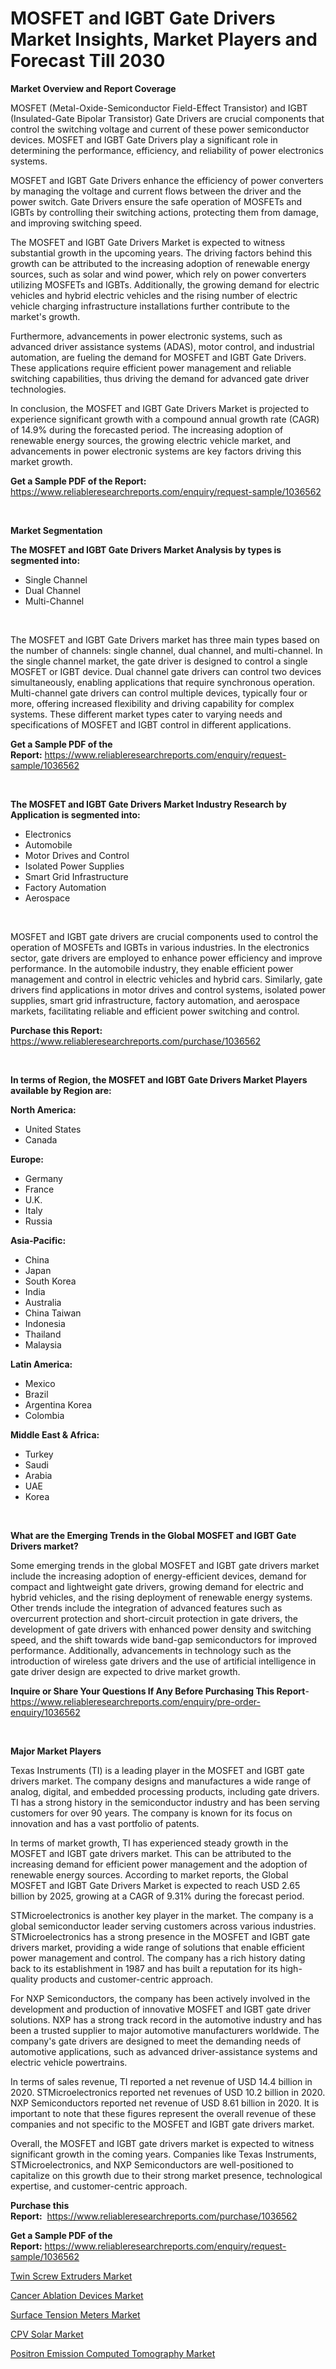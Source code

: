 <p><h1>MOSFET and IGBT Gate Drivers Market Insights, Market Players and Forecast Till 2030</h1></p><p><strong>Market Overview and Report Coverage</strong></p>
<p><p>MOSFET (Metal-Oxide-Semiconductor Field-Effect Transistor) and IGBT (Insulated-Gate Bipolar Transistor) Gate Drivers are crucial components that control the switching voltage and current of these power semiconductor devices. MOSFET and IGBT Gate Drivers play a significant role in determining the performance, efficiency, and reliability of power electronics systems.</p><p>MOSFET and IGBT Gate Drivers enhance the efficiency of power converters by managing the voltage and current flows between the driver and the power switch. Gate Drivers ensure the safe operation of MOSFETs and IGBTs by controlling their switching actions, protecting them from damage, and improving switching speed.</p><p>The MOSFET and IGBT Gate Drivers Market is expected to witness substantial growth in the upcoming years. The driving factors behind this growth can be attributed to the increasing adoption of renewable energy sources, such as solar and wind power, which rely on power converters utilizing MOSFETs and IGBTs. Additionally, the growing demand for electric vehicles and hybrid electric vehicles and the rising number of electric vehicle charging infrastructure installations further contribute to the market's growth.</p><p>Furthermore, advancements in power electronic systems, such as advanced driver assistance systems (ADAS), motor control, and industrial automation, are fueling the demand for MOSFET and IGBT Gate Drivers. These applications require efficient power management and reliable switching capabilities, thus driving the demand for advanced gate driver technologies.</p><p>In conclusion, the MOSFET and IGBT Gate Drivers Market is projected to experience significant growth with a compound annual growth rate (CAGR) of 14.9% during the forecasted period. The increasing adoption of renewable energy sources, the growing electric vehicle market, and advancements in power electronic systems are key factors driving this market growth.</p></p>
<p><strong>Get a Sample PDF of the Report:</strong> <a href="https://www.reliableresearchreports.com/enquiry/request-sample/1036562">https://www.reliableresearchreports.com/enquiry/request-sample/1036562</a></p>
<p>&nbsp;</p>
<p><strong>Market Segmentation</strong></p>
<p><strong>The MOSFET and IGBT Gate Drivers Market Analysis by types is segmented into:</strong></p>
<p><ul><li>Single Channel</li><li>Dual Channel</li><li>Multi-Channel</li></ul></p>
<p>&nbsp;</p>
<p><p>The MOSFET and IGBT Gate Drivers market has three main types based on the number of channels: single channel, dual channel, and multi-channel. In the single channel market, the gate driver is designed to control a single MOSFET or IGBT device. Dual channel gate drivers can control two devices simultaneously, enabling applications that require synchronous operation. Multi-channel gate drivers can control multiple devices, typically four or more, offering increased flexibility and driving capability for complex systems. These different market types cater to varying needs and specifications of MOSFET and IGBT control in different applications.</p></p>
<p><strong>Get a Sample PDF of the Report:</strong>&nbsp;<a href="https://www.reliableresearchreports.com/enquiry/request-sample/1036562">https://www.reliableresearchreports.com/enquiry/request-sample/1036562</a></p>
<p>&nbsp;</p>
<p><strong>The MOSFET and IGBT Gate Drivers Market Industry Research by Application is segmented into:</strong></p>
<p><ul><li>Electronics</li><li>Automobile</li><li>Motor Drives and Control</li><li>Isolated Power Supplies</li><li>Smart Grid Infrastructure</li><li>Factory Automation</li><li>Aerospace</li></ul></p>
<p>&nbsp;</p>
<p><p>MOSFET and IGBT gate drivers are crucial components used to control the operation of MOSFETs and IGBTs in various industries. In the electronics sector, gate drivers are employed to enhance power efficiency and improve performance. In the automobile industry, they enable efficient power management and control in electric vehicles and hybrid cars. Similarly, gate drivers find applications in motor drives and control systems, isolated power supplies, smart grid infrastructure, factory automation, and aerospace markets, facilitating reliable and efficient power switching and control.</p></p>
<p><strong>Purchase this Report:</strong>&nbsp; <a href="https://www.reliableresearchreports.com/purchase/1036562">https://www.reliableresearchreports.com/purchase/1036562</a></p>
<p>&nbsp;</p>
<p><strong>In terms of Region, the MOSFET and IGBT Gate Drivers Market Players available by Region are:</strong></p>
<p>
    <p> <strong> North America: </strong>
        <ul>
            <li>United States</li>
            <li>Canada</li>
        </ul>
        </p> 
    <p> <strong> Europe: </strong>
        <ul>
            <li>Germany</li>
            <li>France</li>
            <li>U.K.</li>
            <li>Italy</li>
            <li>Russia</li>
        </ul>
        </p> 
    <p> <strong> Asia-Pacific: </strong>
        <ul>
            <li>China</li>
            <li>Japan</li>
            <li>South Korea</li>
            <li>India</li>
            <li>Australia</li>
            <li>China Taiwan</li>
            <li>Indonesia</li>
            <li>Thailand</li>
            <li>Malaysia</li>
        </ul>
        </p> 
    <p> <strong> Latin America: </strong>
        <ul>
            <li>Mexico</li>
            <li>Brazil</li>
            <li>Argentina Korea</li>
            <li>Colombia</li>
        </ul>
        </p> 
    <p> <strong> Middle East & Africa: </strong>
        <ul>
            <li>Turkey</li>
            <li>Saudi</li>
            <li>Arabia</li>
            <li>UAE</li>
            <li>Korea</li>
        </ul>
    </p>
    </p>
<p>&nbsp;</p>
<p><strong>What are the Emerging Trends in the Global MOSFET and IGBT Gate Drivers market?</strong></p>
<p><p>Some emerging trends in the global MOSFET and IGBT gate drivers market include the increasing adoption of energy-efficient devices, demand for compact and lightweight gate drivers, growing demand for electric and hybrid vehicles, and the rising deployment of renewable energy systems. Other trends include the integration of advanced features such as overcurrent protection and short-circuit protection in gate drivers, the development of gate drivers with enhanced power density and switching speed, and the shift towards wide band-gap semiconductors for improved performance. Additionally, advancements in technology such as the introduction of wireless gate drivers and the use of artificial intelligence in gate driver design are expected to drive market growth.</p></p>
<p><strong>Inquire or Share Your Questions If Any Before Purchasing This Report</strong>- <a href="https://www.reliableresearchreports.com/enquiry/pre-order-enquiry/1036562">https://www.reliableresearchreports.com/enquiry/pre-order-enquiry/1036562</a></p>
<p>&nbsp;</p>
<p><strong>Major Market Players</strong></p>
<p><p>Texas Instruments (TI) is a leading player in the MOSFET and IGBT gate drivers market. The company designs and manufactures a wide range of analog, digital, and embedded processing products, including gate drivers. TI has a strong history in the semiconductor industry and has been serving customers for over 90 years. The company is known for its focus on innovation and has a vast portfolio of patents.</p><p>In terms of market growth, TI has experienced steady growth in the MOSFET and IGBT gate drivers market. This can be attributed to the increasing demand for efficient power management and the adoption of renewable energy sources. According to market reports, the Global MOSFET and IGBT Gate Drivers Market is expected to reach USD 2.65 billion by 2025, growing at a CAGR of 9.31% during the forecast period.</p><p>STMicroelectronics is another key player in the market. The company is a global semiconductor leader serving customers across various industries. STMicroelectronics has a strong presence in the MOSFET and IGBT gate drivers market, providing a wide range of solutions that enable efficient power management and control. The company has a rich history dating back to its establishment in 1987 and has built a reputation for its high-quality products and customer-centric approach.</p><p>For NXP Semiconductors, the company has been actively involved in the development and production of innovative MOSFET and IGBT gate driver solutions. NXP has a strong track record in the automotive industry and has been a trusted supplier to major automotive manufacturers worldwide. The company's gate drivers are designed to meet the demanding needs of automotive applications, such as advanced driver-assistance systems and electric vehicle powertrains.</p><p>In terms of sales revenue, TI reported a net revenue of USD 14.4 billion in 2020. STMicroelectronics reported net revenues of USD 10.2 billion in 2020. NXP Semiconductors reported net revenue of USD 8.61 billion in 2020. It is important to note that these figures represent the overall revenue of these companies and not specific to the MOSFET and IGBT gate drivers market.</p><p>Overall, the MOSFET and IGBT gate drivers market is expected to witness significant growth in the coming years. Companies like Texas Instruments, STMicroelectronics, and NXP Semiconductors are well-positioned to capitalize on this growth due to their strong market presence, technological expertise, and customer-centric approach.</p></p>
<p><strong>Purchase this Report:</strong>&nbsp;&nbsp;<a href="https://www.reliableresearchreports.com/purchase/1036562">https://www.reliableresearchreports.com/purchase/1036562</a></p>
<p></p>
<p><strong>Get a Sample PDF of the Report:</strong>&nbsp;<a href="https://www.reliableresearchreports.com/enquiry/request-sample/1036562">https://www.reliableresearchreports.com/enquiry/request-sample/1036562</a></p>
<p><p><a href="https://medium.com/@lilakautzer2023/twin-screw-extruders-market-size-growth-forecast-2023-2030-2b861801327e">Twin Screw Extruders Market</a></p><p><a href="https://www.reportprime.com/cancer-ablation-devices-r10789">Cancer Ablation Devices Market</a></p><p><a href="https://github.com/PeterParrish5/Market-Research-Report-List-1/blob/main/surface-tension-meters-market.md">Surface Tension Meters Market</a></p><p><a href="https://www.linkedin.com/pulse/cpv-solar-market-share-amp-new-trends-analysis-report-type-tf0qe/">CPV Solar Market</a></p><p><a href="https://www.reportprime.com/positron-emission-computed-tomography-r10790">Positron Emission Computed Tomography Market</a></p></p>
